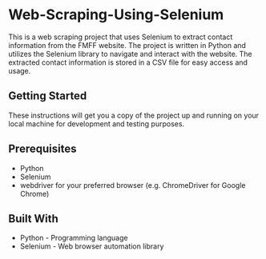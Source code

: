# Web-Scraping-Using-Selenium

This is a web scraping project that uses Selenium to extract contact information from the FMFF website. The project is written in Python and utilizes the Selenium library to navigate and interact with the website. The extracted contact information is stored in a CSV file for easy access and usage.

## Getting Started
These instructions will get you a copy of the project up and running on your local machine for development and testing purposes.

## Prerequisites
- Python
- Selenium
- webdriver for your preferred browser (e.g. ChromeDriver for Google Chrome)

## Built With
- Python - Programming language
- Selenium - Web browser automation library
